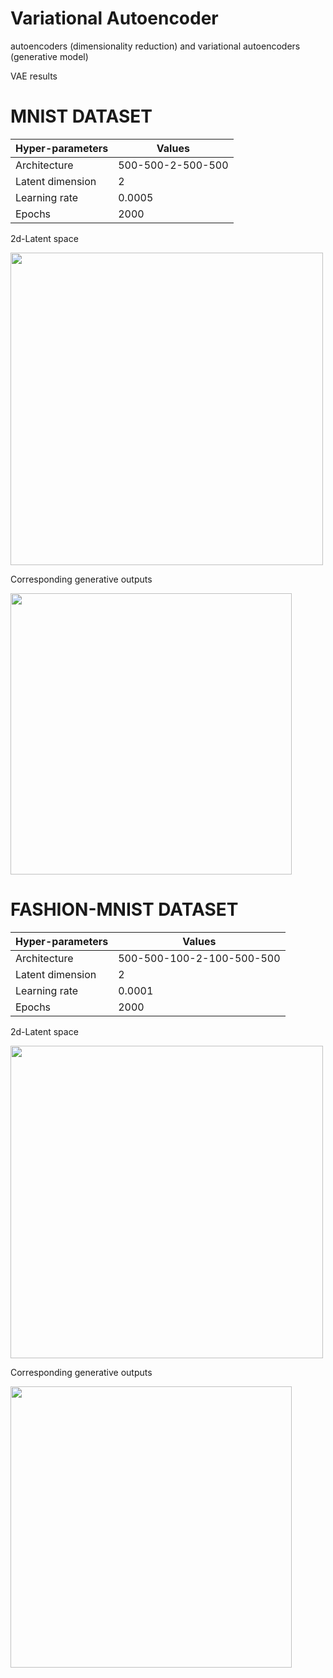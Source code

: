 # Variational Autoencoder
 autoencoders (dimensionality reduction) and variational autoencoders (generative model)
 
VAE results 

# MNIST DATASET

| Hyper-parameters  | Values |
| ------------- | ------------- |
| Architecture  | 500-500-2-500-500  |
| Latent dimension  | 2 |
| Learning rate  | 0.0005  |
| Epochs  | 2000  |

2d-Latent space

<img src="https://user-images.githubusercontent.com/55184529/64687519-3d11e080-d4bd-11e9-8ca9-437907f35328.png"  width="500" height="500">

Corresponding generative outputs

<img src="https://user-images.githubusercontent.com/55184529/64687521-3d11e080-d4bd-11e9-8398-b9118d76d8f1.png"  width="450" height="450">

# FASHION-MNIST DATASET

| Hyper-parameters  | Values |
| ------------- | ------------- |
| Architecture  | 500-500-100-2-100-500-500  |
| Latent dimension  | 2 |
| Learning rate  | 0.0001  |
| Epochs  | 2000  |

2d-Latent space

<img src="https://user-images.githubusercontent.com/55184529/64867761-98d09b00-d670-11e9-922e-426ff7d8f98c.png"  width="500" height="500">

Corresponding generative outputs

<img src="https://user-images.githubusercontent.com/55184529/64867762-99693180-d670-11e9-9f94-a0cca182e106.png"  width="450" height="450">
